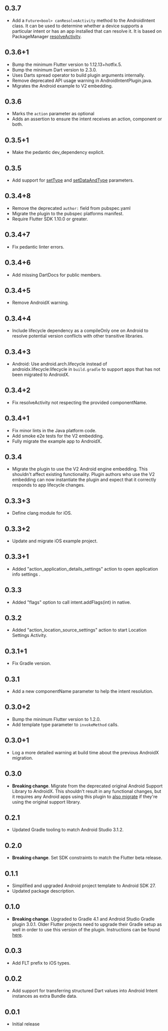 ## 0.3.7

* Add a `Future<bool> canResolveActivity` method to the AndroidIntent class. It 
  can be used to determine whether a device supports a particular intent or has 
  an app installed that can resolve it. It is based on PackageManager
  [resolveActivity](https://developer.android.com/reference/android/content/pm/PackageManager#resolveActivity(android.content.Intent,%20int)).

## 0.3.6+1

* Bump the minimum Flutter version to 1.12.13+hotfix.5.
* Bump the minimum Dart version to 2.3.0.
* Uses Darts spread operator to build plugin arguments internally.
* Remove deprecated API usage warning in AndroidIntentPlugin.java.
* Migrates the Android example to V2 embedding.

## 0.3.6

* Marks the `action` parameter as optional
* Adds an assertion to ensure the intent receives an action, component or both.

## 0.3.5+1

* Make the pedantic dev_dependency explicit.

## 0.3.5

* Add support for [setType](https://developer.android.com/reference/android/content/Intent.html#setType(java.lang.String)) and [setDataAndType](https://developer.android.com/reference/android/content/Intent.html#setDataAndType(android.net.Uri,%20java.lang.String)) parameters. 

##  0.3.4+8

* Remove the deprecated `author:` field from pubspec.yaml
* Migrate the plugin to the pubspec platforms manifest.
* Require Flutter SDK 1.10.0 or greater.

##  0.3.4+7

* Fix pedantic linter errors.

##  0.3.4+6

* Add missing DartDocs for public members.

##  0.3.4+5

* Remove AndroidX warning.

## 0.3.4+4

* Include lifecycle dependency as a compileOnly one on Android to resolve
  potential version conflicts with other transitive libraries.

## 0.3.4+3

* Android: Use android.arch.lifecycle instead of androidx.lifecycle:lifecycle in `build.gradle` to support apps that has not been migrated to AndroidX.

## 0.3.4+2

* Fix resolveActivity not respecting the provided componentName.

## 0.3.4+1

* Fix minor lints in the Java platform code.
* Add smoke e2e tests for the V2 embedding.
* Fully migrate the example app to AndroidX.

## 0.3.4

* Migrate the plugin to use the V2 Android engine embedding. This shouldn't
  affect existing functionality. Plugin authors who use the V2 embedding can now
  instantiate the plugin and expect that it correctly responds to app lifecycle
  changes.

## 0.3.3+3

* Define clang module for iOS.

## 0.3.3+2

* Update and migrate iOS example project.

## 0.3.3+1

* Added "action_application_details_settings" action to open application info settings .

## 0.3.3

* Added "flags" option to call intent.addFlags(int) in native.

## 0.3.2

* Added "action_location_source_settings" action to start Location Settings Activity.

## 0.3.1+1

* Fix Gradle version.

## 0.3.1

* Add a new componentName parameter to help the intent resolution.

## 0.3.0+2

* Bump the minimum Flutter version to 1.2.0.
* Add template type parameter to `invokeMethod` calls.

## 0.3.0+1

* Log a more detailed warning at build time about the previous AndroidX
  migration.

## 0.3.0

* **Breaking change**. Migrate from the deprecated original Android Support
  Library to AndroidX. This shouldn't result in any functional changes, but it
  requires any Android apps using this plugin to [also
  migrate](https://developer.android.com/jetpack/androidx/migrate) if they're
  using the original support library.

## 0.2.1

* Updated Gradle tooling to match Android Studio 3.1.2.

## 0.2.0

* **Breaking change**. Set SDK constraints to match the Flutter beta release.

## 0.1.1

* Simplified and upgraded Android project template to Android SDK 27.
* Updated package description.

## 0.1.0

* **Breaking change**. Upgraded to Gradle 4.1 and Android Studio Gradle plugin
  3.0.1. Older Flutter projects need to upgrade their Gradle setup as well in
  order to use this version of the plugin. Instructions can be found
  [here](https://github.com/flutter/flutter/wiki/Updating-Flutter-projects-to-Gradle-4.1-and-Android-Studio-Gradle-plugin-3.0.1).

## 0.0.3

* Add FLT prefix to iOS types.

## 0.0.2

* Add support for transferring structured Dart values into Android Intent
  instances as extra Bundle data.

## 0.0.1

* Initial release
